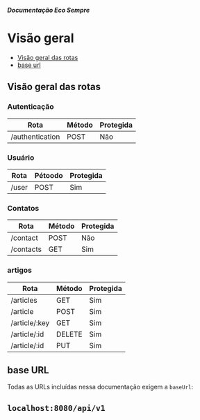 *****Documentação Eco Sempre*****
# Visão geral

- [Visão geral das rotas](#visao-geral-das-rotas)
- [base url](#base-URL)

## Visão geral das rotas

### Autenticação

| Rota                 | Método   | Protegida |
|-----------------------|--------|-----------|
| /authentication       | POST   | Não        |

### Usuário

| Rota                 | Pétoodo   | Protegida |
|-----------------------|--------|-----------|
| /user                 | POST   | Sim       |

### Contatos

| Rota                 | Método   | Protegida |
|-----------------------|--------|-----------|
| /contact              | POST   | Não        |
| /contacts             | GET    | Sim       |

### artigos


| Rota                 | Método   | Protegida |
|-----------------------|--------|-----------|
| /articles             | GET    | Sim       |
| /article              | POST   | Sim       |
| /article/:key         | GET    | Sim       |
| /article/:id          | DELETE | Sim       |
| /article/:id          | PUT    | Sim       |

## base URL

Todas as URLs incluídas nessa documentação exigem a `baseUrl`:

`localhost:8080/api/v1`
---
